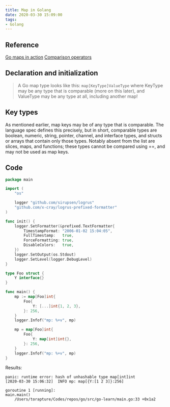 ```yaml
---
title: Map in Golang
date: 2020-03-30 15:09:00
tags:
- Golang
---
```


## Reference
[Go maps in action](https://blog.golang.org/maps)
[Comparison operators](https://golang.org/ref/spec#Comparison_operators)

## Declaration and initialization
> A Go map type looks like this:
> `map[KeyType]ValueType`
> where KeyType may be any type that is comparable (more on this later), and ValueType may be any type at all, including another map!

## Key types
As mentioned earlier, map keys may be of any type that is comparable. The language spec defines this precisely, but in short, comparable types are boolean, numeric, string, pointer, channel, and interface types, and structs or arrays that contain only those types. Notably absent from the list are slices, maps, and functions; these types cannot be compared using ==, and may not be used as map keys.

## Code
```go
package main

import (
	"os"

	logger "github.com/sirupsen/logrus"
	"github.com/x-cray/logrus-prefixed-formatter"
)

func init() {
	logger.SetFormatter(&prefixed.TextFormatter{
		TimestampFormat: "2006-01-02 15:04:05",
		FullTimestamp:   true,
		ForceFormatting: true,
		DisableColors:   true,
	})
	logger.SetOutput(os.Stdout)
	logger.SetLevel(logger.DebugLevel)
}

type Foo struct {
	Y interface{}
}

func main() {
	mp := map[Foo]int{
		Foo{
			Y: [...]int{1, 2, 3},
		}: 256,
	}
	logger.Infof("mp: %+v", mp)

	mp = map[Foo]int{
		Foo{
			Y: map[int]int{},
		}: 256,
	}
	logger.Infof("mp: %+v", mp)
}
```
Results:
```
panic: runtime error: hash of unhashable type map[int]int
[2020-03-30 15:06:32]  INFO mp: map[{Y:[1 2 3]}:256]

goroutine 1 [running]:
main.main()
	/Users/torapture/Codes/repos/go/src/go-learn/main.go:33 +0x1a2
```